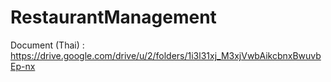 # RestaurantManagement


Document (Thai) : https://drive.google.com/drive/u/2/folders/1i3l31xj_M3xjVwbAikcbnxBwuvbEp-nx 
